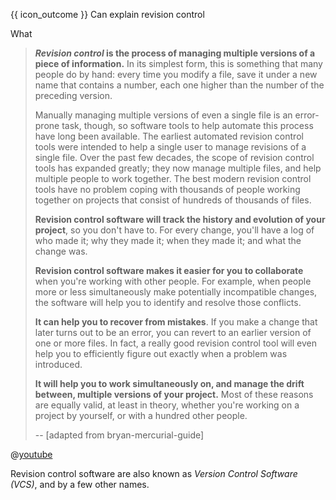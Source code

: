 <span id="prereqs"></span>

<span id="outcomes">{{ icon_outcome }} Can explain revision control</span>

<span id="title">What</span>

<div id="body">

<tabs>
  <tab header="{{ icon_text }}">

  <blockquote>

**_Revision control_ is the process of managing multiple versions of a piece of information.** In its simplest form, this is something that many people do by hand: every time you modify a file, save it under a new name that contains a number, each one higher than the number of the preceding version.

Manually managing multiple versions of even a single file is an error-prone task, though, so software tools to help automate this process have long been available. The earliest automated revision control tools were intended to help a single user to manage revisions of a single file. Over the past few decades, the scope of revision control tools has expanded greatly; they now manage multiple files, and help multiple people to work together. The best modern revision control tools have no problem coping with thousands of people working together on projects that consist of hundreds of thousands of files.

**Revision control software will track the history and evolution of your project**, so you don't have to. For every change, you'll have a log of who made it; why they made it; when they made it; and what the change was.

**Revision control software makes it easier for you to collaborate** when you're working with other people. For example, when people more or less simultaneously make potentially incompatible changes, the software will help you to identify and resolve those conflicts.

**It can help you to recover from mistakes**. If you make a change that later turns out to be an error, you can revert to an earlier version of one or more files. In fact, a really good revision control tool will even help you to efficiently figure out exactly when a problem was introduced.

**It will help you to work simultaneously on, and manage the drift between, multiple versions of your project.** Most of these reasons are equally valid, at least in theory, whether you're working on a project by yourself, or with a hundred other people.

 -- [adapted from <trigger trigger="click" for="modal:rcsWhat-bryanMercurialGuide">bryan-mercurial-guide</trigger>]

  </blockquote>

  </tab>
  <tab header="{{ icon_video }}" class="d-print-none">

@[youtube](M-O8ZNW9icQ)

  </tab>
</tabs>

<modal large header="Reference » Mercurial: The Definitive Guide" id="modal:rcsWhat-bryanMercurialGuide">
  <include src="../../common/references.md#bryan-mercurial-guide" />
</modal>

<box type="definition" seamless>
<include src="../../common/definitions.md#def-rcs" inline />
</box>

<box type="definition" seamless>
<include src="../../common/definitions.md#def-revision" inline />
</box>

Revision control software are also known as _Version Control Software (VCS)_, and by a few other names.

</div>

<div id="extras">

<include src="exercises.md" />

</div>
